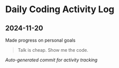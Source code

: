 # Daily Coding Activity Log

## 2024-11-20

Made progress on personal goals

> Talk is cheap. Show me the code.

*Auto-generated commit for activity tracking*
